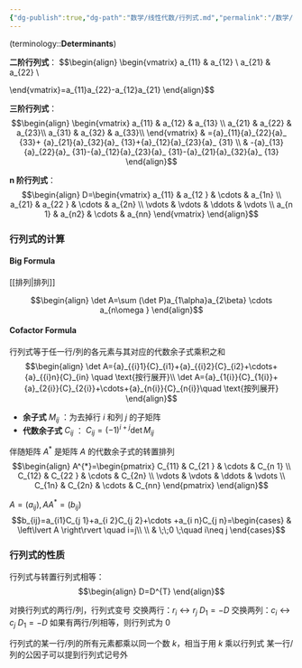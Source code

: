 ```yaml
---
{"dg-publish":true,"dg-path":"数学/线性代数/行列式.md","permalink":"/数学/线性代数/行列式/","dgPassFrontmatter":true,"noteIcon":"","created":"2024-05-21T15:20:28.672+08:00","updated":"2024-10-12T14:33:01.882+08:00"}
---
```


(terminology::**Determinants**)

**二阶行列式**：
$$\begin{align}
\begin{vmatrix}
a_{11}  & a_{12} \\
a_{21} & a_{22} \\

\end{vmatrix}=a_{11}a_{22}-a_{12}a_{21}
\end{align}$$

**三阶行列式**：
$$\begin{align}
 \begin{vmatrix}
a_{11}  & a_{12}  & a_{13} \\
a_{21} & a_{22} & a_{23}\\ 
a_{31} & a_{32} & a_{33}\\
\end{vmatrix}  & ={a}_{11}{a}_{22}{a}_ {33}+ {a}_{21}{a}_{32}{a}_ {13}+{a}_{12}{a}_{23}{a}_ {31} \\
 & -{a}_{13}{a}_{22}{a}_ {31}-{a}_{12}{a}_{23}{a}_ {31}-{a}_{21}{a}_{32}{a}_ {13}
\end{align}$$

**n 阶行列式**：
$$\begin{align}
D=\begin{vmatrix}
a_{11} & a_{12 } & \cdots & a_{1n} \\
a_{21} & a_{22 } & \cdots & a_{2n} \\
\vdots  &  \vdots  & \ddots  & \vdots \\
a_{n 1} & a_{n2} & \cdots  & a_{nn}
\end{vmatrix}
\end{align}$$

### 行列式的计算
#### Big Formula 
[[排列\|排列]]

$$\begin{align}
\det A=\sum (\det P)a_{1\alpha}a_{2\beta} \cdots a_{n\omega }
\end{align}$$

#### Cofactor Formula 
行列式等于任一行/列的各元素与其对应的代数余子式乘积之和
$$\begin{align}
\det A={a}_{{i}1}{C}_{i1}+{a}_{{i}2}{C}_{i2}+\cdots+{a}_{{i}n}{C}_{in} \quad \text{按行展开}\\
\det A={a}_{1{i}}{C}_{1{i}}+{a}_{2{i}}{C}_{2{i}}+\cdots+{a}_{n{i}}{C}_{n{i}}\quad \text{按列展开}
\end{align}$$

- **余子式** $M_{ij}$ ：为去掉行 $i$ 和列 $j$ 的子矩阵
- **代数余子式** $C_{ij}$ ： $C_{ij}=( -1)^{i+j}\det M_{ij}$

伴随矩阵 $A^{*}$ 是矩阵 $A$ 的代数余子式的转置排列
$$\begin{align}
A^{*}=\begin{pmatrix}
C_{11} & C_{21 } & \cdots & C_{n 1} \\
C_{12} & C_{22 } & \cdots & C_{2n} \\
\vdots  &  \vdots  & \ddots  & \vdots \\
C_{1n} & C_{2n} & \cdots  & C_{nn}
\end{pmatrix}
\end{align}$$

$A=(a_{ij}),A A^{*}=(b_{ij})$  
$$b_{ij}=a_{i1}C_{j 1}+a_{i 2}C_{j 2}+\cdots +a_{i n}C_{j n}=\begin{cases}
 & \left\lvert  A \right\rvert \quad i=j\\ \\
 & \;\;0 \;\quad i\neq j
\end{cases}$$

### 行列式的性质
行列式与转置行列式相等：
$$\begin{align}
D=D^{T} 
\end{align}$$

对换行列式的两行/列，行列式变号
交换两行：$r_{i} \leftrightarrow r_{j}$  $D_{1}=-D$
交换两列：$c_{i} \leftrightarrow c_{j}$  $D_{1}=-D$
如果有两行/列相等，则行列式为 0

行列式的某一行/列的所有元素都乘以同一个数 $k$，相当于用 $k$ 乘以行列式
某一行/列的公因子可以提到行列式记号外


